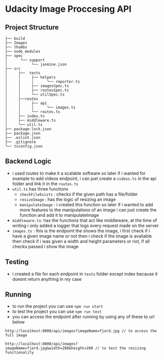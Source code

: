 # Udacity Image Proccesing API

## Project Structure

```
├── build
├── Images
├── thumbs
├── node_modules
├── spec
│      └── support
│           └── jasmine.json
├── src
│     ├──  tests
│     │     ├── helpers
│     │     │      └── reporter.ts
│     │     ├── imagesSpec.ts
│     │     ├── routesSpec.ts
│     │     └── utilSpec.ts
│     ├──routes
│     │     ├── api
│     │     │      └── images.ts
│     │     └── routes.ts
│     ├── index.ts
│     ├── middleware.ts
│     └── util.ts
├── package-lock.json
├── package.json
├── .eslint.json
├── .gitignore
└── tsconfig.json

```

## Backend Logic

- i used routes to make it a scalable software so later if i wanted for example to add videos endpoint, i can just create a `videos.ts` in the api folder and link it in the `routes.ts`
- `util.ts` has three functions
  - `checkFileExists` : checks if the given path has a file/folder
  - `resizeImage` : has the logic of resizing an image
  - `manipulateImage` : i created this function so later if i wanted to add more features to the manipulations of an image i can just create the function and add it to manipulateImage
- `middleware.ts`: has the functions that act like middleware, at the time of writing i only added a logger that logs every request made on the server
- `images.ts` : this is the endpoint the shows the image, i first check if i have a given image name or not then i check if the image is avaliable then check if i was given a width and height parameters or not, if all checks passed i show the image

## Testing

- i created a file for each endpoint in `tests` folder except index because it doesnt return anything in my case

## Running

- to run the project you can use `npm run start`
- to test the project you can use `npm run test`
- you can access the endpoint after running by using any of these to url below

```
http://localhost:8000/api/images?imageName=fjord.jpg // to access the full image

http://localhost:8000/api/images?imageName=fjord.jpg&width=200&height=200 // to test the resizing functionality
```
